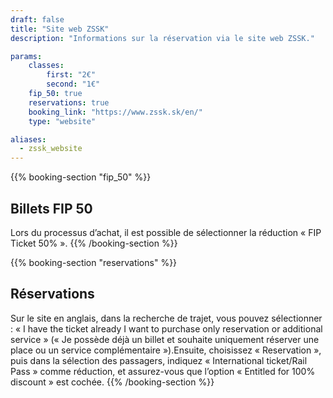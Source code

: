 ```yaml
---
draft: false
title: "Site web ZSSK"
description: "Informations sur la réservation via le site web ZSSK."

params:
    classes:
        first: "2€"
        second: "1€"
    fip_50: true
    reservations: true
    booking_link: "https://www.zssk.sk/en/"
    type: "website"

aliases:
  - zssk_website
---
```


{{% booking-section "fip_50" %}}
## Billets FIP 50

Lors du processus d’achat, il est possible de sélectionner la réduction « FIP Ticket 50% ».
{{% /booking-section %}}

{{% booking-section "reservations" %}}
## Réservations

Sur le site en anglais, dans la recherche de trajet, vous pouvez sélectionner : « I have the ticket already I want to purchase only reservation or additional service » (« Je possède déjà un billet et souhaite uniquement réserver une place ou un service complémentaire »).Ensuite, choisissez « Reservation », puis dans la sélection des passagers, indiquez « International ticket/Rail Pass » comme réduction, et assurez-vous que l’option « Entitled for 100% discount » est cochée.
{{% /booking-section %}}
